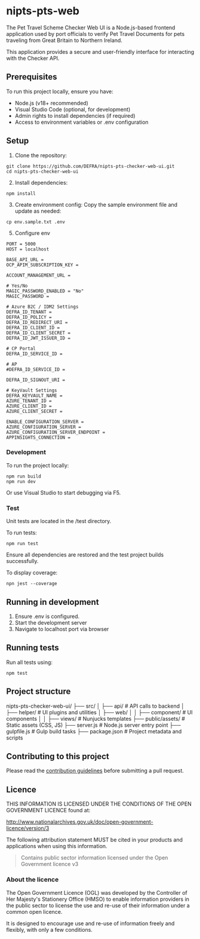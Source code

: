 # nipts-pts-web

The Pet Travel Scheme Checker Web UI is a Node.js-based frontend application used by port officials to verify Pet Travel Documents for pets traveling from Great Britain to Northern Ireland.

This application provides a secure and user-friendly interface for interacting with the Checker API.

## Prerequisites
To run this project locally, ensure you have:

- Node.js (v18+ recommended)
- Visual Studio Code (optional, for development)
- Admin rights to install dependencies (if required)
- Access to environment variables or .env configuration

## Setup
1. Clone the repository:
```
git clone https://github.com/DEFRA/nipts-pts-checker-web-ui.git
cd nipts-pts-checker-web-ui
```

2. Install dependencies:
```
npm install
```

3. Create environment config: Copy the sample environment file and update as needed:
```
cp env.sample.txt .env
```

5. Configure env
```
PORT = 5000
HOST = localhost
 
BASE_API_URL = 
OCP_APIM_SUBSCRIPTION_KEY =
 
ACCOUNT_MANAGEMENT_URL = 
 
# Yes/No
MAGIC_PASSWORD_ENABLED = "No"
MAGIC_PASSWORD =
 
# Azure B2C / IDM2 Settings
DEFRA_ID_TENANT =
DEFRA_ID_POLICY =
DEFRA_ID_REDIRECT_URI = 
DEFRA_ID_CLIENT_ID = 
DEFRA_ID_CLIENT_SECRET =
DEFRA_ID_JWT_ISSUER_ID = 
 
# CP Portal
DEFRA_ID_SERVICE_ID = 
 
# AP
#DEFRA_ID_SERVICE_ID =
 
DEFRA_ID_SIGNOUT_URI = 
 
# KeyVault Settings
DEFRA_KEYVAULT_NAME = 
AZURE_TENANT_ID = 
AZURE_CLIENT_ID =
AZURE_CLIENT_SECRET = 
 
ENABLE_CONFIGURATION_SERVER = 
AZURE_CONFIGURATION_SERVER = 
AZURE_CONFIGURATION_SERVER_ENDPOINT = 
APPINSIGHTS_CONNECTION =
```

### Development
To run the project locally:
```
npm run build
npm run dev
```
Or use Visual Studio to start debugging via F5.

### Test
Unit tests are located in the /test directory.

To run tests:
```
npm run test
```

Ensure all dependencies are restored and the test project builds successfully.

To display coverage:
```
npn jest --coverage
```



## Running in development
1. Ensure .env is configured.
2. Start the development server
3. Navigate to localhost port via browser


## Running tests
Run all tests using:
```
npm test
```

## Project structure 
nipts-pts-checker-web-ui/
├── src/
│   ├── api/                  # API calls to backend
│   ├── helper/               # UI plugins and utilities
│   ├── web/
│   │   ├── component/        # UI components
│   │   ├── views/            # Nunjucks templates
├── public/assets/           # Static assets (CSS, JS)
├── server.js                # Node.js server entry point
├── gulpfile.js              # Gulp build tasks
├── package.json             # Project metadata and scripts

## Contributing to this project

Please read the [contribution guidelines](/CONTRIBUTING.md) before submitting a pull request.

## Licence

THIS INFORMATION IS LICENSED UNDER THE CONDITIONS OF THE OPEN GOVERNMENT LICENCE found at:

<http://www.nationalarchives.gov.uk/doc/open-government-licence/version/3>

The following attribution statement MUST be cited in your products and applications when using this information.

>Contains public sector information licensed under the Open Government licence v3

### About the licence

The Open Government Licence (OGL) was developed by the Controller of Her Majesty's Stationery Office (HMSO) to enable information providers in the public sector to license the use and re-use of their information under a common open licence.

It is designed to encourage use and re-use of information freely and flexibly, with only a few conditions.

